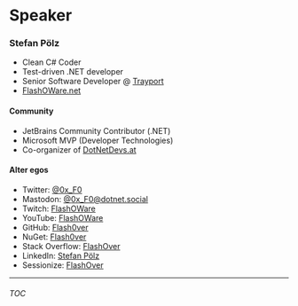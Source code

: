 # Speaker

### Stefan Pölz
* Clean C# Coder
* Test-driven .NET developer
* Senior Software Developer @ [Trayport](https://www.trayport.com)
* [FlashOWare.net](http://flashoware.net)

#### Community
* JetBrains Community Contributor (.NET)
* Microsoft MVP (Developer Technologies)
* Co-organizer of [DotNetDevs.at](https://www.meetup.com/dotnet-austria/)

#### Alter egos
* Twitter: [@0x_F0](https://twitter.com/0x_F0)
* Mastodon: [@0x_F0@dotnet.social](https://dotnet.social/@0x_F0)
* Twitch: [FlashOWare](https://www.twitch.tv/flashoware)
* YouTube: [FlashOWare](https://www.youtube.com/@FlashOWare)
* GitHub: [Flash0ver](https://github.com/Flash0ver)
* NuGet: [Flash0ver](https://www.nuget.org/profiles/Flash0ver)
* Stack Overflow: [FlashOver](https://stackoverflow.com/users/10167996/flashover)
* LinkedIn: [Stefan Pölz](https://www.linkedin.com/in/flashover/)
* Sessionize: [FlashOver](https://sessionize.com/FlashOver)

---
###### [TOC](./TOC.md)
